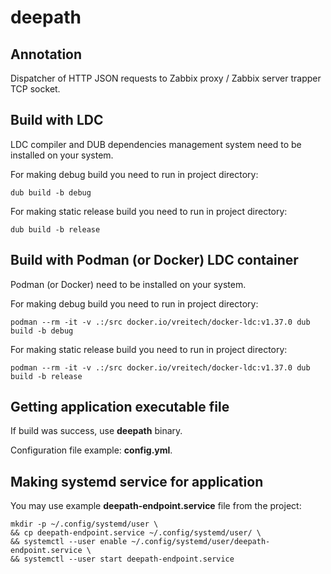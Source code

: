 # deepath

## Annotation

Dispatcher of HTTP JSON requests to Zabbix proxy / Zabbix server trapper TCP socket.

## Build with LDC

LDC compiler and DUB dependencies management system need to be installed on your system.

For making debug build you need to run in project directory:
```
dub build -b debug
```

For making static release build you need to run in project directory:
```
dub build -b release
```

## Build with Podman (or Docker) LDC container

Podman (or Docker) need to be installed on your system.

For making debug build you need to run in project directory:
```
podman --rm -it -v .:/src docker.io/vreitech/docker-ldc:v1.37.0 dub build -b debug
```

For making static release build you need to run in project directory:
```
podman --rm -it -v .:/src docker.io/vreitech/docker-ldc:v1.37.0 dub build -b release
```

## Getting application executable file

If build was success, use **deepath** binary.

Configuration file example: **config.yml**.

## Making systemd service for application

You may use example **deepath-endpoint.service** file from the project:
```
mkdir -p ~/.config/systemd/user \
&& cp deepath-endpoint.service ~/.config/systemd/user/ \
&& systemctl --user enable ~/.config/systemd/user/deepath-endpoint.service \
&& systemctl --user start deepath-endpoint.service
```
